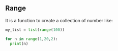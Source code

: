 ## Range

It is a function to create a collection of number like:

```python
my_list = list(range(100))

for n in range(1,20,2):
  print(n)
```
